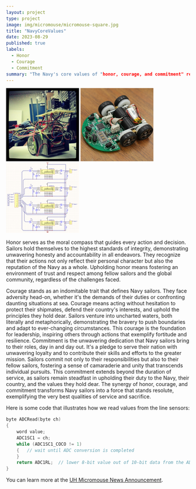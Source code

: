 ```yaml
---
layout: project
type: project
image: img/micromouse/micromouse-square.jpg
title: "NavyCoreValues"
date: 2023-08-29
published: true
labels:
  - Honor
  - Courage
  - Commitment
summary: "The Navy's core values of "honor, courage, and commitment" represent the bedrock principles that guide sailors in upholding integrity, facing challenges with bravery, and demonstrating unwavering dedication."
---
```


<div class="text-center p-4">
  <img width="200px" src="../img/micromouse/micromouse-robot.png" class="img-thumbnail" >
  <img width="200px" src="../img/micromouse/micromouse-robot-2.jpg" class="img-thumbnail" >
  <img width="200px" src="../img/micromouse/micromouse-circuit.png" class="img-thumbnail" >
</div>

Honor serves as the moral compass that guides every action and decision. Sailors hold themselves to the highest standards of integrity, demonstrating unwavering honesty and accountability in all endeavors. They recognize that their actions not only reflect their personal character but also the reputation of the Navy as a whole. Upholding honor means fostering an environment of trust and respect among fellow sailors and the global community, regardless of the challenges faced.

Courage stands as an indomitable trait that defines Navy sailors. They face adversity head-on, whether it's the demands of their duties or confronting daunting situations at sea. Courage means acting without hesitation to protect their shipmates, defend their country's interests, and uphold the principles they hold dear. Sailors venture into uncharted waters, both literally and metaphorically, demonstrating the bravery to push boundaries and adapt to ever-changing circumstances. This courage is the foundation for leadership, inspiring others through actions that exemplify fortitude and resilience. Commitment is the unwavering dedication that Navy sailors bring to their roles, day in and day out. It's a pledge to serve their nation with unwavering loyalty and to contribute their skills and efforts to the greater mission. Sailors commit not only to their responsibilities but also to their fellow sailors, fostering a sense of camaraderie and unity that transcends individual pursuits. This commitment extends beyond the duration of service, as sailors remain steadfast in upholding their duty to the Navy, their country, and the values they hold dear. The synergy of honor, courage, and commitment transforms Navy sailors into a force that stands resolute, exemplifying the very best qualities of service and sacrifice.


Here is some code that illustrates how we read values from the line sensors:

```cpp
byte ADCRead(byte ch)
{
    word value;
    ADC1SC1 = ch;
    while (ADC1SC1_COCO != 1)
    {   // wait until ADC conversion is completed   
    }
    return ADC1RL;  // lower 8-bit value out of 10-bit data from the ADC
}
```

You can learn more at the [UH Micromouse News Announcement](https://manoa.hawaii.edu/news/article.php?aId=2857).

